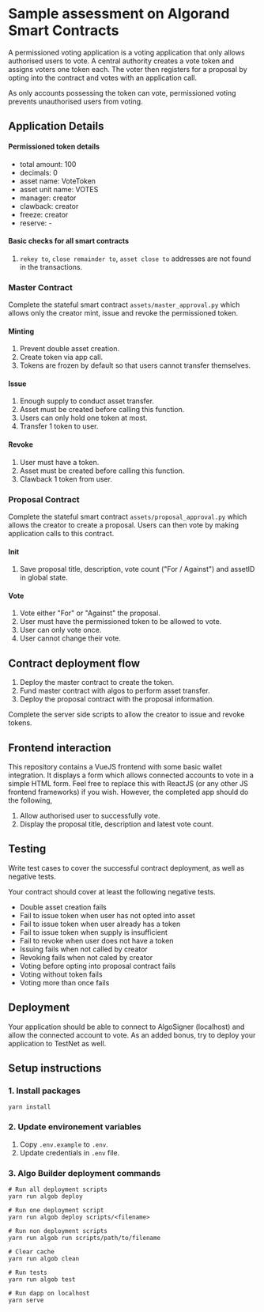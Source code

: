 # Sample assessment on Algorand Smart Contracts
A permissioned voting application is a voting application that only allows authorised users to vote. A central authority creates a vote token and assigns voters one token each. The voter then registers for a proposal by opting into the contract and votes with an application call.

As only accounts possessing the token can vote, permissioned voting prevents unauthorised users from voting.

## Application Details

#### Permissioned token details
- total amount: 100
- decimals: 0
- asset name: VoteToken
- asset unit name: VOTES
- manager: creator
- clawback: creator
- freeze: creator
- reserve: -

#### Basic checks for all smart contracts
1. `rekey to`, `close remainder to`, `asset close to` addresses are not found in the transactions.

### Master Contract
Complete the stateful smart contract `assets/master_approval.py` which allows only the creator mint, issue and revoke the permissioned token.

#### Minting
1. Prevent double asset creation.
2. Create token via app call.
3. Tokens are frozen by default so that users cannot transfer themselves.

#### Issue
1. Enough supply to conduct asset transfer.
2. Asset must be created before calling this function.
3. Users can only hold one token at most.
4. Transfer 1 token to user.

#### Revoke
1. User must have a token.
2. Asset must be created before calling this function.
3. Clawback 1 token from user.

### Proposal Contract
Complete the stateful smart contract `assets/proposal_approval.py` which allows the creator to create a proposal. Users can then vote by making application calls to this contract.

#### Init
1. Save proposal title, description, vote count ("For / Against") and assetID in global state.

#### Vote
1. Vote either "For" or "Against" the proposal.
2. User must have the permissioned token to be allowed to vote.
3. User can only vote once.
4. User cannot change their vote.

## Contract deployment flow
1. Deploy the master contract to create the token.
2. Fund master contract with algos to perform asset transfer.
3. Deploy the proposal contract with the proposal information.

Complete the server side scripts to allow the creator to issue and revoke tokens.

## Frontend interaction
This repository contains a VueJS frontend with some basic wallet integration. It displays a form which allows connected accounts to vote in a simple HTML form. Feel free to replace this with ReactJS (or any other JS frontend frameworks) if you wish. However, the completed app should do the following,

1. Allow authorised user to successfully vote.
2. Display the proposal title, description and latest vote count.

## Testing
Write test cases to cover the successful contract deployment, as well as negative tests.

Your contract should cover at least the following negative tests.

- Double asset creation fails
- Fail to issue token when user has not opted into asset
- Fail to issue token when user already has a token
- Fail to issue token when supply is insufficient
- Fail to revoke when user does not have a token
- Issuing fails when not called by creator
- Revoking fails when not caled by creator
- Voting before opting into proposal contract fails
- Voting without token fails
- Voting more than once fails

## Deployment
Your application should be able to connect to AlgoSigner (localhost) and allow the connected account to vote. As an added bonus, try to deploy your application to TestNet as well.

## Setup instructions

### 1. Install packages
```
yarn install
```

### 2. Update environement variables
1. Copy `.env.example` to `.env`.
2. Update credentials in `.env` file.

### 3. Algo Builder deployment commands
```
# Run all deployment scripts
yarn run algob deploy

# Run one deployment script
yarn run algob deploy scripts/<filename>

# Run non deployment scripts
yarn run algob run scripts/path/to/filename

# Clear cache
yarn run algob clean

# Run tests
yarn run algob test

# Run dapp on localhost
yarn serve
```
